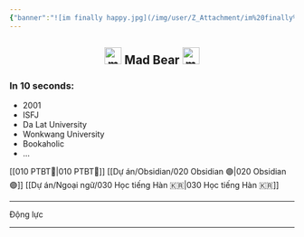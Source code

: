 ```yaml
---
{"banner":"![im finally happy.jpg](/img/user/Z_Attachment/im%20finally%20happy.jpg)","banner_y":0.42,"banner_lock":false,"dg-publish":true,"dg-home":true,"dg-pinned":true,"title":"🏠 Homepage","permalink":"/000-homepage/","pinned":true,"tags":["gardenEntry"],"dgPassFrontmatter":true}
---
```


## <center> <img src="https://i.imgur.com/8jWLVWM.png" alt="madbear-icon" style="width: 30px;"> Mad Bear <img src="https://i.imgur.com/8jWLVWM.png" alt="madbear-icon" style="width: 30px;"> </center>




### In 10 seconds:
- 2001
- ISFJ
- Da Lat University
- Wonkwang University
- Bookaholic
- ...

[[010 PTBT🧐\|010 PTBT🧐]]
[[Dự án/Obsidian/020 Obsidian 🟣\|020 Obsidian 🟣]]
[[Dự án/Ngoại ngữ/030 Học tiếng Hàn 🇰🇷\|030 Học tiếng Hàn 🇰🇷]]
___
Động lực

___
